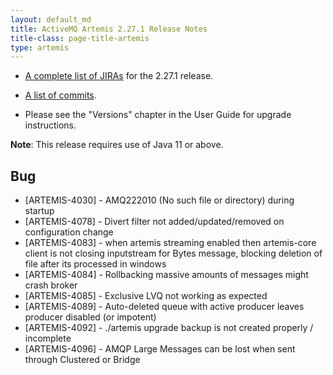 ```yaml
---
layout: default_md
title: ActiveMQ Artemis 2.27.1 Release Notes
title-class: page-title-artemis
type: artemis
---
```


 - [A complete list of JIRAs](https://issues.apache.org/jira/secure/ReleaseNote.jspa?version=12352610&projectId=12315920) for the 2.27.1 release.

 - [A list of commits](commit-report-2.27.0).

 - Please see the "Versions" chapter in the User Guide for upgrade instructions.

**Note**: This release requires use of Java 11 or above.

## Bug
 * [ARTEMIS-4030] - AMQ222010 (No such file or directory) during startup
 * [ARTEMIS-4078] - Divert filter not added/updated/removed on configuration change
 * [ARTEMIS-4083] - when artemis streaming enabled then artemis-core client is not closing inputstream for Bytes message, blocking deletion of file after its processed in windows
 * [ARTEMIS-4084] - Rollbacking massive amounts of messages might crash broker
 * [ARTEMIS-4085] - Exclusive LVQ not working as expected
 * [ARTEMIS-4089] - Auto-deleted queue with active producer leaves producer disabled (or impotent)
 * [ARTEMIS-4092] - ./artemis upgrade backup is not created properly / incomplete
 * [ARTEMIS-4096] - AMQP Large Messages can be lost when sent through Clustered or Bridge

